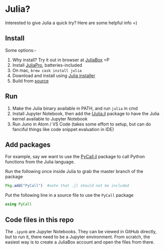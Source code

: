 # Julia?

Interested to give Julia a quick try? Here are some helpful info =)


## Install

Some options:-

1. Why install? Try it out in browser at [JuliaBox](https://www.juliabox.com) =P
1. Install [JuliaPro](https://juliacomputing.com/products/juliapro.html), batteries-included
1. On mac, `brew cask install julia`
1. Download and install using [Julia installer](https://julialang.org/downloads/)
1. Build from [source](https://github.com/JuliaLang/julia)


## Run

1. Make the Julia binary available in PATH, and run `julia` in cmd
1. Install Jupyter Notebook, then add the [IJulia.jl](https://github.com/JuliaLang/IJulia.jl) package to have the Julia kernel available to Jupyter Notebook
1. Run Juno in Atom / VS Code (takes some effort to setup, but can do fanciful things like code snippet evaluation in IDE)


## Add packages

For example, say we want to use the [PyCall.jl](https://github.com/JuliaPy/PyCall.jl) package to call Python functions from the Julia language.

Run the following once inside Julia to grab the master branch of the package

```julia
Pkg.add("PyCall")  #note that .jl should not be included
```

Put the following line in a source file to use the `PyCall` package

```julia
using PyCall
```


## Code files in this repo

The `.ipynb` are Jupyter Notebooks. They can be viewed in GitHub directly, but to run it, there need to be a Jupyter environment. From scratch, the easiest way is to create a JuliaBox account and open the files from there.